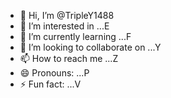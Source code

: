 - 👋 Hi, I’m @TripleY1488
- 👀 I’m interested in ...E
- 🌱 I’m currently learning ...F
- 💞️ I’m looking to collaborate on ...Y
- 📫 How to reach me ...Z
- 😄 Pronouns: ...P
- ⚡ Fun fact: ...V

<!---
TripleY1488/TripleY1488 is a ✨ special ✨ repository because its `README.md` (this file) appears on your GitHub profile.
You can click the Preview link to take a look at your changes.
--->
